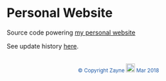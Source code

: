 # Personal Website

Source code powering [my personal website](https://zhenye-na.github.io/)

See update history [here](https://github.com/Zhenye-Na/Zhenye-Na.github.io/blob/master/blog/site-log.md).
<br><br>
<p align="center">
<span style="color:#1d58a6"><sup> &copy; Copyright Zayne <img src="https://cdn3.iconfinder.com/data/icons/coffee-11/500/Coffee_brain-512.png" width="20" height="auto" /> Mar 2018 </sup></span>
</p>